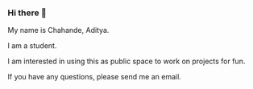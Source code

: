 ### Hi there 👋

<!--
**chahandeaditya/chahandeaditya** is a ✨ _special_ ✨ repository because its `README.md` (this file) appears on your GitHub profile.

Here are some ideas to get you started:

- 🔭 I’m currently working on ...
- 🌱 I’m currently learning ...
- 👯 I’m looking to collaborate on ...
- 🤔 I’m looking for help with ...
- 💬 Ask me about ...
- 📫 How to reach me: ...
- 😄 Pronouns: ...
- ⚡ Fun fact: ...
-->

My name is Chahande, Aditya.

I am a student.

I am interested in using this as public space to work on projects for fun.

If you have any questions, please send me an email.
